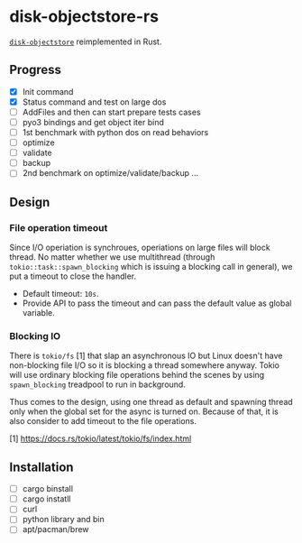 # disk-objectstore-rs

[`disk-objectstore`](https://github.com/aiidateam/disk-objectstore) reimplemented in Rust.

## Progress

- [x] Init command
- [x] Status command and test on large dos
- [ ] AddFiles and then can start prepare tests cases
- [ ] pyo3 bindings and get object iter bind
- [ ] 1st benchmark with python dos on read behaviors
- [ ] optimize
- [ ] validate
- [ ] backup
- [ ] 2nd benchmark on optimize/validate/backup ...

## Design

### File operation timeout

Since I/O operiation is synchroues, operiations on large files will block thread. 
No matter whether we use multithread (through `tokio::task::spawn_blocking` which is issuing a blocking call in general), we put a timeout to close the handler.

- Default timeout: `10s`.
- Provide API to pass the timeout and can pass the default value as global variable.

### Blocking IO

There is `tokio/fs` [1] that slap an asynchronous IO but Linux doesn't have non-blocking file I/O so it is blocking a thread somewhere anyway.
Tokio will use ordinary blocking file operations behind the scenes by using `spawn_blocking` treadpool to run in background.

Thus comes to the design, using one thread as default and spawning thread only when the global set for the async is turned on.
Because of that, it is also consider to add timeout to the file operations. 

[1] https://docs.rs/tokio/latest/tokio/fs/index.html  

## Installation

- [ ] cargo binstall
- [ ] cargo instatll
- [ ] curl
- [ ] python library and bin
- [ ] apt/pacman/brew
